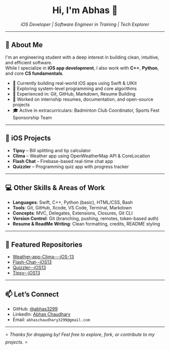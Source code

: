 <h1 align="center">Hi, I'm Abhas 👋</h1>

<p align="center">
  <em>iOS Developer | Software Engineer in Training | Tech Explorer</em>
</p>

---

## 🚀 About Me

I'm an engineering student with a deep interest in building clean, intuitive, and efficient software.  
While I specialize in **iOS app development**, I also work with **C++**, **Python**, and core **CS fundamentals**.

- 🔭 Currently building real-world iOS apps using Swift & UIKit
- 🎯 Exploring system-level programming and core algorithms
- 🧠 Experienced in: Git, GitHub, Markdown, Resume Building
- 💼 Worked on internship resumes, documentation, and open-source projects
- 🎓 Active in extracurriculars: Badminton Club Coordinator, Sports Fest Sponsorship Team

---

## 📱 iOS Projects

- **Tipsy** – Bill splitting and tip calculator
- **Clima** – Weather app using OpenWeatherMap API & CoreLocation
- **Flash Chat** – Firebase-based real-time chat app
- **Quizzler** – Programming quiz app with progress tracker

---

## 💻 Other Skills & Areas of Work

- **Languages**: Swift, C++, Python (basic), HTML/CSS, Bash
- **Tools**: Git, GitHub, Xcode, VS Code, Terminal, Markdown
- **Concepts**: MVC, Delegates, Extensions, Closures, Git CLI
- **Version Control**: Git (branching, pushing, remotes, token-based auth)
- **Resume & ReadMe Writing**: Clean formatting, credits, README styling

---

## 📂 Featured Repositories

- [Weather-app-Clima---iOS-13](https://github.com/abhas3299/Weather-app-Clima---iOS-13)
- [Flash-Chat--iOS13](https://github.com/abhas3299/Flash-Chat--iOS13)
- [Quizzler--iOS13](https://github.com/abhas3299/Quizzler--iOS13)
- [Tipsy--iOS13](https://github.com/abhas3299/Tipsy--iOS13)

---

## 📫 Let’s Connect

- GitHub: [@abhas3299](https://github.com/abhas3299)
- LinkedIn: [Abhas Chaudhary](https://www.linkedin.com/in/abhaschaudhary/)
- Email: `abhaschaudhary3299@gmail.com`

---

⭐️ _Thanks for dropping by! Feel free to explore, fork, or contribute to my projects._ ⭐️
